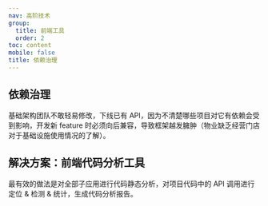 ```yaml
---
nav: 高阶技术
group:
  title: 前端工具
  order: 2
toc: content
mobile: false
title: 依赖治理
---
```


## 依赖治理

基础架构团队不敢轻易修改，下线已有 API，因为不清楚哪些项目对它有依赖会受到影响，开发新 feature 时必须向后兼容，导致框架越发臃肿（物业缺乏经营门店对于基础设施使用情况的了解）。

## 解决方案：前端代码分析工具

最有效的做法是对全部子应用进行代码静态分析，对项目代码中的 API 调用进行定位 & 检测 & 统计，生成代码分析报告。
